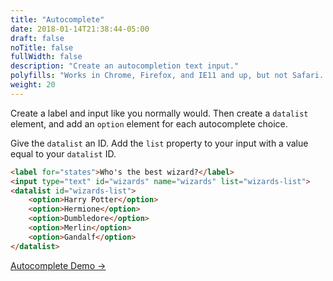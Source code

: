 ```yaml
---
title: "Autocomplete"
date: 2018-01-14T21:38:44-05:00
draft: false
noTitle: false
fullWidth: false
description: "Create an autocompletion text input."
polyfills: "Works in Chrome, Firefox, and IE11 and up, but not Safari. Defaults to a standard input in unsupported browsers."
weight: 20
---
```


Create a label and input like you normally would. Then create a `datalist` element, and add an `option` element for each autocomplete choice.

Give the `datalist` an ID. Add the `list` property to your input with a value equal to your `datalist` ID.

```html
<label for="states">Who's the best wizard?</label>
<input type="text" id="wizards" name="wizards" list="wizards-list">
<datalist id="wizards-list">
	<option>Harry Potter</option>
	<option>Hermione</option>
	<option>Dumbledore</option>
	<option>Merlin</option>
	<option>Gandalf</option>
</datalist>
```

[Autocomplete Demo &rarr;](https://codepen.io/cferdinandi/pen/BMEVrx)